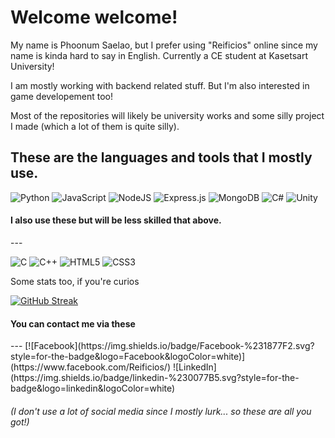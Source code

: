 <h1> 
    Welcome welcome!
</h1>

My name is Phoonum Saelao, but I prefer using "Reificios" online since my name is kinda hard to say in English.
Currently a CE student at Kasetsart University!

I am mostly working with backend related stuff. But I'm also interested in game developement too!

Most of the repositories will likely be university works and some silly project I made (which a lot of them is quite silly).

<h2>
These are the languages and tools that I mostly use.
</h2>

![Python](https://img.shields.io/badge/python-3670A0?style=for-the-badge&logo=python&logoColor=ffdd54)
![JavaScript](https://img.shields.io/badge/javascript-%23323330.svg?style=for-the-badge&logo=javascript&logoColor=%23F7DF1E)
![NodeJS](https://img.shields.io/badge/node.js-6DA55F?style=for-the-badge&logo=node.js&logoColor=white)
![Express.js](https://img.shields.io/badge/express.js-%23404d59.svg?style=for-the-badge&logo=express&logoColor=%2361DAFB)
![MongoDB](https://img.shields.io/badge/MongoDB-%234ea94b.svg?style=for-the-badge&logo=mongodb&logoColor=white)
![C#](https://img.shields.io/badge/c%23-%23239120.svg?style=for-the-badge&logo=c-sharp&logoColor=white)
![Unity](https://img.shields.io/badge/unity-%23000000.svg?style=for-the-badge&logo=unity&logoColor=white)
<h4>
I also use these but will be less skilled that above.
</h4>
---

![C](https://img.shields.io/badge/c-%2300599C.svg?style=for-the-badge&logo=c&logoColor=white)
![C++](https://img.shields.io/badge/c++-%2300599C.svg?style=for-the-badge&logo=c%2B%2B&logoColor=white)
![HTML5](https://img.shields.io/badge/html5-%23E34F26.svg?style=for-the-badge&logo=html5&logoColor=white)
![CSS3](https://img.shields.io/badge/css3-%231572B6.svg?style=for-the-badge&logo=css3&logoColor=white)

Some stats too, if you're curios

[![GitHub Streak](https://github-readme-streak-stats.herokuapp.com?user=Reificios&theme=tokyonight&hide_border=true&date_format=j%20M%5B%20Y%5D)](https://git.io/streak-stats)

<h4>
You can contact me via these
</h4>
---
[![Facebook](https://img.shields.io/badge/Facebook-%231877F2.svg?style=for-the-badge&logo=Facebook&logoColor=white)](https://www.facebook.com/Reificios/)
![LinkedIn](https://img.shields.io/badge/linkedin-%230077B5.svg?style=for-the-badge&logo=linkedin&logoColor=white)
<h6>
(I don't use a lot of social media since I mostly lurk... so these are all you got!)
</h6>